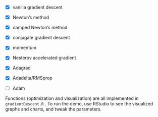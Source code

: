 - [x] vanilla gradient descent
- [x] Newton’s method 
- [x] damped Newton’s method
- [x] conjugate gradient descent
- [x] momentum 
- [x] Nesterov accelerated gradient
- [x] Adagrad 
- [x] Adadelta/RMSprop 
- [ ] Adam 



Functions (optimization and visualization) are all implemented in `gradientDescent.R` . To run the demo, use RStudio to see the visualized graphs and charts, and tweak the parameters.

